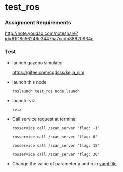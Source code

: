 # test_ros
### Assignment Requirements

http://note.youdao.com/noteshare?id=61f18c56246c34475a7ccdb88620934e
### Test
- launch gazebo simulator

  https://gitee.com/cgdsss/kejia_sim
- launch this node

  ```roslaunch test_ros node.launch```
- launch rviz

  ```rviz```
- Call service request at terminal

  ```rosservice call /scan_server "flag: -1"```
  
  ```rosservice call /scan_server "flag: 0"```
  
  ```rosservice call /scan_server "flag: 15"```
  
  ```rosservice call /scan_server "flag: 30"```
  
- Change the value of parameter a and b in [yaml file](https://github.com/cgdsss/test_ros/blob/master/cfg/params.yaml).
